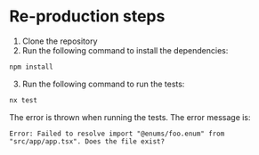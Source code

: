 # Re-production steps

1. Clone the repository
2. Run the following command to install the dependencies:

```bash
npm install
```

3. Run the following command to run the tests:

```bash
nx test
```

The error is thrown when running the tests. The error message is:

```
Error: Failed to resolve import "@enums/foo.enum" from "src/app/app.tsx". Does the file exist?
```
